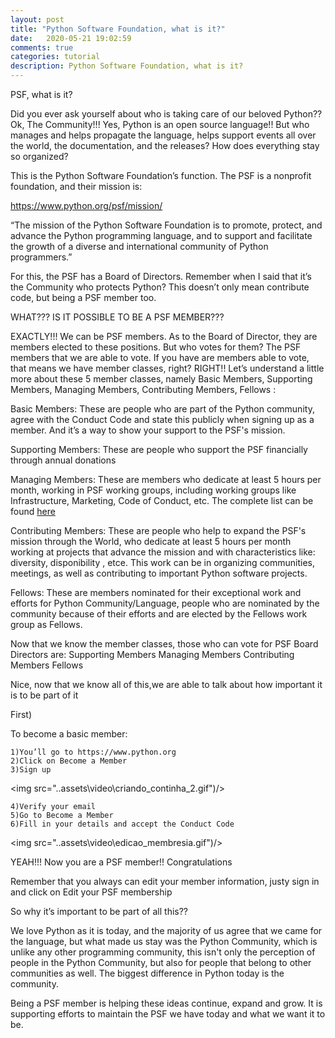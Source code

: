 ```yaml
---
layout: post
title: "Python Software Foundation, what is it?"
date:   2020-05-21 19:02:59
comments: true
categories: tutorial
description: Python Software Foundation, what is it?
---
```


PSF, what is it?

Did you ever ask yourself about who is taking care of our beloved Python?? Ok, The Community!!! Yes, Python is an open source language!! But who manages and helps propagate the language, helps support events all over the world, the documentation, and the releases? How does everything stay so organized?

This is the Python Software Foundation’s function. The PSF is a nonprofit foundation, and their mission is:

https://www.python.org/psf/mission/

“The mission of the Python Software Foundation is to promote, protect, and advance the Python programming language, and to support and facilitate the growth of a diverse and international community of Python programmers.”


For this, the PSF has a Board of Directors. Remember when I said that it’s the Community who protects Python? This doesn’t only mean contribute code, but being a PSF member too.

WHAT??? IS IT POSSIBLE TO BE A PSF MEMBER???

EXACTLY!!! We can be PSF members. As to the Board of Director, they are members elected to these positions. But who votes for them? The PSF members that we are able to vote. If you have are members able to vote, that means we have member classes, right? RIGHT!! Let’s understand a little more about these 5 member classes, namely
Basic Members, Supporting Members, Managing Members, Contributing Members, Fellows :

Basic Members:
These are people who are  part of the Python community, agree with the Conduct Code and state this publicly when signing up as a member. And it’s a way to show your support to the PSF's mission.

Supporting Members:
These are people who support the PSF financially through annual donations

Managing Members:
These are members who dedicate at least 5 hours per month, working in  PSF working groups, including working groups like Infrastructure, Marketing, Code of Conduct, etc. The complete list can be found [here](https://www.python.org/psf/committees/)

Contributing Members:
These are people who help to expand the PSF's mission through the World, who dedicate at least 5 hours per month working at projects that advance the mission and with characteristics like: diversity, disponibility , etce. This work can be in organizing communities, meetings, as well as contributing to important Python software projects.

Fellows:
These are members nominated for their  exceptional work and efforts for Python Community/Language,  people who are nominated by the community because of their efforts and are elected by the Fellows work group as Fellows.


Now that we know the member classes,  those who can vote for PSF Board Directors are:
Supporting Members
Managing Members
Contributing Members
Fellows

Nice, now that we know all of this,we are able to talk about how important it is to be part of it

First)

To become a basic member:

    1)You’ll go to https://www.python.org
    2)Click on Become a Member
    3)Sign up


<img src="..assets\video\criando_continha_2.gif")/>

    4)Verify your email
    5)Go to Become a Member
    6)Fill in your details and accept the Conduct Code
    
<img src="..assets\video\edicao_membresia.gif")/>


YEAH!!! Now you are a PSF member!! Congratulations

Remember that you always can edit your member information, justy sign in and click on Edit your PSF membership

So why it’s important to be part of all this??

We love Python as it is today, and the majority of us agree that we came for the language, but what made us stay was the Python Community, which is unlike any other programming community, this isn't only the perception of people in the Python Community,  but also for people that belong to other communities as well. The biggest difference in Python today is the community.

Being a PSF member is helping these ideas continue, expand and grow. It is supporting efforts to maintain the PSF we have today and what we want it to be.
